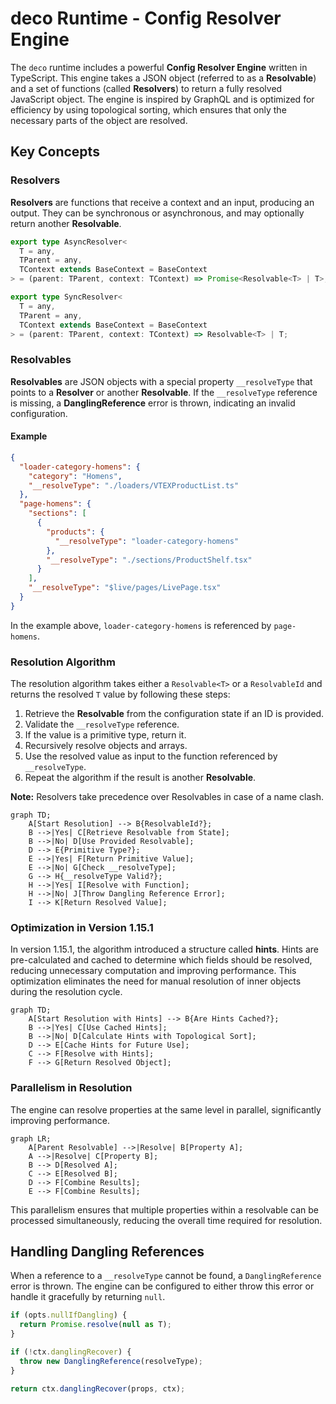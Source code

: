 # deco Runtime - Config Resolver Engine

The `deco` runtime includes a powerful **Config Resolver Engine** written in TypeScript. This engine takes a JSON object (referred to as a **Resolvable**) and a set of functions (called **Resolvers**) to return a fully resolved JavaScript object. The engine is inspired by GraphQL and is optimized for efficiency by using topological sorting, which ensures that only the necessary parts of the object are resolved.

## Key Concepts

### Resolvers

**Resolvers** are functions that receive a context and an input, producing an output. They can be synchronous or asynchronous, and may optionally return another **Resolvable**.

```typescript
export type AsyncResolver<
  T = any,
  TParent = any,
  TContext extends BaseContext = BaseContext
> = (parent: TParent, context: TContext) => Promise<Resolvable<T> | T>;

export type SyncResolver<
  T = any,
  TParent = any,
  TContext extends BaseContext = BaseContext
> = (parent: TParent, context: TContext) => Resolvable<T> | T;
```

### Resolvables

**Resolvables** are JSON objects with a special property `__resolveType` that points to a **Resolver** or another **Resolvable**. If the `__resolveType` reference is missing, a **DanglingReference** error is thrown, indicating an invalid configuration.

#### Example

```json
{
  "loader-category-homens": {
    "category": "Homens",
    "__resolveType": "./loaders/VTEXProductList.ts"
  },
  "page-homens": {
    "sections": [
      {
        "products": {
          "__resolveType": "loader-category-homens"
        },
        "__resolveType": "./sections/ProductShelf.tsx"
      }
    ],
    "__resolveType": "$live/pages/LivePage.tsx"
  }
}
```

In the example above, `loader-category-homens` is referenced by `page-homens`.

### Resolution Algorithm

The resolution algorithm takes either a `Resolvable<T>` or a `ResolvableId` and returns the resolved `T` value by following these steps:

1. Retrieve the **Resolvable** from the configuration state if an ID is provided.
2. Validate the `__resolveType` reference.
3. If the value is a primitive type, return it.
4. Recursively resolve objects and arrays.
5. Use the resolved value as input to the function referenced by `__resolveType`.
6. Repeat the algorithm if the result is another **Resolvable**.

**Note:** Resolvers take precedence over Resolvables in case of a name clash.

```mermaid
graph TD;
    A[Start Resolution] --> B{ResolvableId?};
    B -->|Yes| C[Retrieve Resolvable from State];
    B -->|No| D[Use Provided Resolvable];
    D --> E{Primitive Type?};
    E -->|Yes| F[Return Primitive Value];
    E -->|No| G[Check __resolveType];
    G --> H{__resolveType Valid?};
    H -->|Yes| I[Resolve with Function];
    H -->|No| J[Throw Dangling Reference Error];
    I --> K[Return Resolved Value];
```

### Optimization in Version 1.15.1

In version 1.15.1, the algorithm introduced a structure called **hints**. Hints are pre-calculated and cached to determine which fields should be resolved, reducing unnecessary computation and improving performance. This optimization eliminates the need for manual resolution of inner objects during the resolution cycle.

```mermaid
graph TD;
    A[Start Resolution with Hints] --> B{Are Hints Cached?};
    B -->|Yes| C[Use Cached Hints];
    B -->|No| D[Calculate Hints with Topological Sort];
    D --> E[Cache Hints for Future Use];
    C --> F[Resolve with Hints];
    F --> G[Return Resolved Object];
```

### Parallelism in Resolution

The engine can resolve properties at the same level in parallel, significantly improving performance.

```mermaid
graph LR;
    A[Parent Resolvable] -->|Resolve| B[Property A];
    A -->|Resolve| C[Property B];
    B --> D[Resolved A];
    C --> E[Resolved B];
    D --> F[Combine Results];
    E --> F[Combine Results];
```

This parallelism ensures that multiple properties within a resolvable can be processed simultaneously, reducing the overall time required for resolution.

## Handling Dangling References

When a reference to a `__resolveType` cannot be found, a `DanglingReference` error is thrown. The engine can be configured to either throw this error or handle it gracefully by returning `null`.

```typescript
if (opts.nullIfDangling) {
  return Promise.resolve(null as T);
}

if (!ctx.danglingRecover) {
  throw new DanglingReference(resolveType);
}

return ctx.danglingRecover(props, ctx);
```
